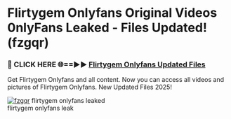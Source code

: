 # Flirtygem Onlyfans Original Videos 0nlyFans Leaked - Files Updated! (fzgqr)

<h3>🔴 CLICK HERE 🌐==►► <a href="https://tinyurl.com/4seja8ks" rel="nofollow">Flirtygem Onlyfans Updated Files</a></h3>

Get Flirtygem Onlyfans and all content. Now you can access all videos and pictures of Flirtygem Onlyfans. New Updated Files 2025!

[![fzgqr](https://i.imgur.com/EWjZXRe.gif)](https://tinyurl.com/4seja8ks)
flirtygem onlyfans leaked<br>
flirtygem onlyfans leak